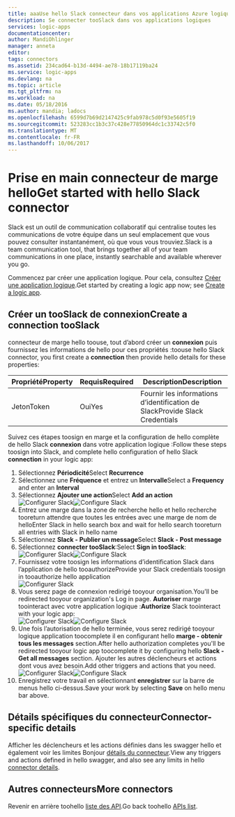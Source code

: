 ```yaml
---
title: aaaUse hello Slack connecteur dans vos applications Azure logique | Documents Microsoft
description: Se connecter tooSlack dans vos applications logiques
services: logic-apps
documentationcenter: 
author: MandiOhlinger
manager: anneta
editor: 
tags: connectors
ms.assetid: 234cad64-b13d-4494-ae78-18b17119ba24
ms.service: logic-apps
ms.devlang: na
ms.topic: article
ms.tgt_pltfrm: na
ms.workload: na
ms.date: 05/18/2016
ms.author: mandia; ladocs
ms.openlocfilehash: 6599d7b69d2147425c9fab978c5d0f93e5605f19
ms.sourcegitcommit: 523283cc1b3c37c428e77850964dc1c33742c5f0
ms.translationtype: MT
ms.contentlocale: fr-FR
ms.lasthandoff: 10/06/2017
---
```

# <a name="get-started-with-hello-slack-connector"></a><span data-ttu-id="e2b87-103">Prise en main connecteur de marge hello</span><span class="sxs-lookup"><span data-stu-id="e2b87-103">Get started with hello Slack connector</span></span>
<span data-ttu-id="e2b87-104">Slack est un outil de communication collaboratif qui centralise toutes les communications de votre équipe dans un seul emplacement que vous pouvez consulter instantanément, où que vous vous trouviez.</span><span class="sxs-lookup"><span data-stu-id="e2b87-104">Slack is a team communication tool, that brings together all of your team communications in one place, instantly searchable and available wherever you go.</span></span> 

<span data-ttu-id="e2b87-105">Commencez par créer une application logique. Pour cela, consultez [Créer une application logique](../logic-apps/logic-apps-create-a-logic-app.md).</span><span class="sxs-lookup"><span data-stu-id="e2b87-105">Get started by creating a logic app now; see [Create a logic app](../logic-apps/logic-apps-create-a-logic-app.md).</span></span>

## <a name="create-a-connection-tooslack"></a><span data-ttu-id="e2b87-106">Créer un tooSlack de connexion</span><span class="sxs-lookup"><span data-stu-id="e2b87-106">Create a connection tooSlack</span></span>
<span data-ttu-id="e2b87-107">connecteur de marge hello toouse, tout d’abord créer un **connexion** puis fournissez les informations de hello pour ces propriétés :</span><span class="sxs-lookup"><span data-stu-id="e2b87-107">toouse hello Slack connector, you first create a **connection** then provide hello details for these properties:</span></span> 

| <span data-ttu-id="e2b87-108">Propriété</span><span class="sxs-lookup"><span data-stu-id="e2b87-108">Property</span></span> | <span data-ttu-id="e2b87-109">Requis</span><span class="sxs-lookup"><span data-stu-id="e2b87-109">Required</span></span> | <span data-ttu-id="e2b87-110">Description</span><span class="sxs-lookup"><span data-stu-id="e2b87-110">Description</span></span> |
| --- | --- | --- |
| <span data-ttu-id="e2b87-111">Jeton</span><span class="sxs-lookup"><span data-stu-id="e2b87-111">Token</span></span> |<span data-ttu-id="e2b87-112">Oui</span><span class="sxs-lookup"><span data-stu-id="e2b87-112">Yes</span></span> |<span data-ttu-id="e2b87-113">Fournir les informations d’identification de Slack</span><span class="sxs-lookup"><span data-stu-id="e2b87-113">Provide Slack Credentials</span></span> |

<span data-ttu-id="e2b87-114">Suivez ces étapes toosign en marge et la configuration de hello complète de hello Slack **connexion** dans votre application logique :</span><span class="sxs-lookup"><span data-stu-id="e2b87-114">Follow these steps toosign into Slack, and complete hello configuration of hello Slack **connection** in your logic app:</span></span>

1. <span data-ttu-id="e2b87-115">Sélectionnez **Périodicité**</span><span class="sxs-lookup"><span data-stu-id="e2b87-115">Select **Recurrence**</span></span>
2. <span data-ttu-id="e2b87-116">Sélectionnez une **Fréquence** et entrez un **Intervalle**</span><span class="sxs-lookup"><span data-stu-id="e2b87-116">Select a **Frequency** and enter an **Interval**</span></span>
3. <span data-ttu-id="e2b87-117">Sélectionnez **Ajouter une action**</span><span class="sxs-lookup"><span data-stu-id="e2b87-117">Select **Add an action**</span></span>  
   <span data-ttu-id="e2b87-118">![Configurer Slack][1]</span><span class="sxs-lookup"><span data-stu-id="e2b87-118">![Configure Slack][1]</span></span>  
4. <span data-ttu-id="e2b87-119">Entrez une marge dans la zone de recherche hello et hello recherche tooreturn attendre que toutes les entrées avec une marge de nom de hello</span><span class="sxs-lookup"><span data-stu-id="e2b87-119">Enter Slack in hello search box and wait for hello search tooreturn all entries with Slack in hello name</span></span>
5. <span data-ttu-id="e2b87-120">Sélectionnez **Slack - Publier un message**</span><span class="sxs-lookup"><span data-stu-id="e2b87-120">Select **Slack - Post message**</span></span>
6. <span data-ttu-id="e2b87-121">Sélectionnez **connecter tooSlack**:</span><span class="sxs-lookup"><span data-stu-id="e2b87-121">Select **Sign in tooSlack**:</span></span>  
   <span data-ttu-id="e2b87-122">![Configurer Slack][2]</span><span class="sxs-lookup"><span data-stu-id="e2b87-122">![Configure Slack][2]</span></span>
7. <span data-ttu-id="e2b87-123">Fournissez votre toosign les informations d’identification Slack dans l’application de hello tooauthorize</span><span class="sxs-lookup"><span data-stu-id="e2b87-123">Provide your Slack credentials toosign in tooauthorize hello  application</span></span>    
   ![Configurer Slack][3]  
8. <span data-ttu-id="e2b87-125">Vous serez page de connexion redirigé tooyour organisation.</span><span class="sxs-lookup"><span data-stu-id="e2b87-125">You'll be redirected tooyour organization's Log in page.</span></span> <span data-ttu-id="e2b87-126">**Autoriser** marge toointeract avec votre application logique :</span><span class="sxs-lookup"><span data-stu-id="e2b87-126">**Authorize** Slack toointeract with your logic app:</span></span>      
   <span data-ttu-id="e2b87-127">![Configurer Slack][5]</span><span class="sxs-lookup"><span data-stu-id="e2b87-127">![Configure Slack][5]</span></span> 
9. <span data-ttu-id="e2b87-128">Une fois l’autorisation de hello terminée, vous serez redirigé tooyour logique application toocomplete il en configurant hello **marge - obtenir tous les messages** section.</span><span class="sxs-lookup"><span data-stu-id="e2b87-128">After hello authorization completes you'll be redirected tooyour logic app toocomplete it by configuring hello **Slack - Get all messages** section.</span></span> <span data-ttu-id="e2b87-129">Ajouter les autres déclencheurs et actions dont vous avez besoin.</span><span class="sxs-lookup"><span data-stu-id="e2b87-129">Add other triggers and actions that you need.</span></span>  
   <span data-ttu-id="e2b87-130">![Configurer Slack][6]</span><span class="sxs-lookup"><span data-stu-id="e2b87-130">![Configure Slack][6]</span></span>
10. <span data-ttu-id="e2b87-131">Enregistrez votre travail en sélectionnant **enregistrer** sur la barre de menus hello ci-dessus.</span><span class="sxs-lookup"><span data-stu-id="e2b87-131">Save your work by selecting **Save** on hello menu bar above.</span></span>

## <a name="connector-specific-details"></a><span data-ttu-id="e2b87-132">Détails spécifiques du connecteur</span><span class="sxs-lookup"><span data-stu-id="e2b87-132">Connector-specific details</span></span>

<span data-ttu-id="e2b87-133">Afficher les déclencheurs et les actions définies dans les swagger hello et également voir les limites Bonjour [détails du connecteur](/connectors/slack/).</span><span class="sxs-lookup"><span data-stu-id="e2b87-133">View any triggers and actions defined in hello swagger, and also see any limits in hello [connector details](/connectors/slack/).</span></span>

## <a name="more-connectors"></a><span data-ttu-id="e2b87-134">Autres connecteurs</span><span class="sxs-lookup"><span data-stu-id="e2b87-134">More connectors</span></span>
<span data-ttu-id="e2b87-135">Revenir en arrière toohello [liste des API](apis-list.md).</span><span class="sxs-lookup"><span data-stu-id="e2b87-135">Go back toohello [APIs list](apis-list.md).</span></span>

[1]: ./media/connectors-create-api-slack/connectionconfig1.png
[2]: ./media/connectors-create-api-slack/connectionconfig2.png 
[3]: ./media/connectors-create-api-slack/connectionconfig3.png
[4]: ./media/connectors-create-api-slack/connectionconfig4.png
[5]: ./media/connectors-create-api-slack/connectionconfig5.png
[6]: ./media/connectors-create-api-slack/connectionconfig6.png
